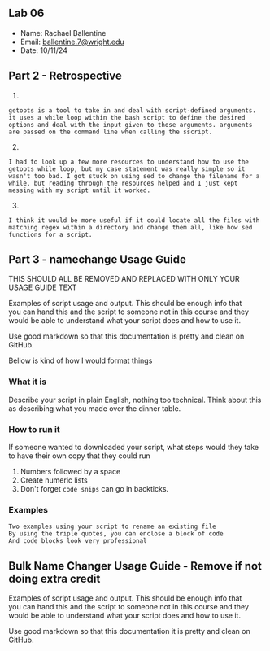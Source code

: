 ## Lab 06

- Name: Rachael Ballentine
- Email: ballentine.7@wright.edu
- Date: 10/11/24

## Part 2 - Retrospective

1. 
```
getopts is a tool to take in and deal with script-defined arguments. it uses a while loop within the bash script to define the desired options and deal with the input given to those arguments. arguments are passed on the command line when calling the sscript.
```
2.
```
I had to look up a few more resources to understand how to use the getopts while loop, but my case statement was really simple so it wasn't too bad. I got stuck on using sed to change the filename for a while, but reading through the resources helped and I just kept messing with my script until it worked. 
```
3. 
```
I think it would be more useful if it could locate all the files with matching regex within a directory and change them all, like how sed functions for a script.
```

## Part 3 - namechange Usage Guide

THIS SHOULD ALL BE REMOVED AND REPLACED WITH ONLY YOUR USAGE GUIDE TEXT

Examples of script usage and output. This should be enough info that  
you can hand this and the script to someone not in this course and they  
would be able to understand what your script does and how to use it.

Use good markdown so that this documentation is pretty and clean on GitHub.

Bellow is kind of how I would format things

### What it is

Describe your script in plain English, nothing too technical.  Think about this as describing what you made over the dinner table.

### How to run it

If someone wanted to downloaded your script, what steps would they take to have their own copy that they could run
1. Numbers followed by a space
2. Create numeric lists
3. Don't forget `code snips` can go in backticks.

### Examples

```
Two examples using your script to rename an existing file
By using the triple quotes, you can enclose a block of code
And code blocks look very professional
```

## Bulk Name Changer Usage Guide - Remove if not doing extra credit

Examples of script usage and output. This should be enough info that  
you can hand this and the script to someone not in this course and they  
would be able to understand what your script does and how to use it.

Use good markdown so that this documentation it is pretty and clean on GitHub.
